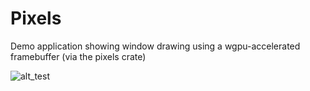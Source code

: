 # Pixels
Demo application showing window drawing using a wgpu-accelerated framebuffer (via the pixels crate)

![alt_test](ex.png)